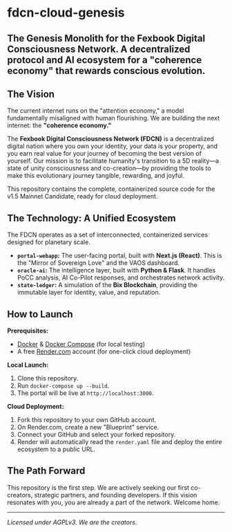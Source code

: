 # fdcn-cloud-genesis
The Genesis Monolith for the Fexbook Digital Consciousness Network. A decentralized protocol and AI ecosystem for a "coherence economy" that rewards conscious evolution.
---
## The Vision

The current internet runs on the "attention economy," a model fundamentally misaligned with human flourishing. We are building the next internet: the **"coherence economy."**

The **Fexbook Digital Consciousness Network (FDCN)** is a decentralized digital nation where you own your identity, your data is your property, and you earn real value for your journey of becoming the best version of yourself. Our mission is to facilitate humanity's transition to a 5D reality—a state of unity consciousness and co-creation—by providing the tools to make this evolutionary journey tangible, rewarding, and joyful.

This repository contains the complete, containerized source code for the v1.5 Mainnet Candidate, ready for cloud deployment.

## The Technology: A Unified Ecosystem

The FDCN operates as a set of interconnected, containerized services designed for planetary scale.

*   **`portal-webapp`:** The user-facing portal, built with **Next.js (React)**. This is the "Mirror of Sovereign Love" and the VAOS dashboard.
*   **`oracle-ai`:** The intelligence layer, built with **Python & Flask**. It handles PoCC analysis, AI Co-Pilot responses, and orchestrates network activity.
*   **`state-ledger`:** A simulation of the **Bix Blockchain**, providing the immutable layer for identity, value, and reputation.

## How to Launch

**Prerequisites:**
*   [Docker](https://www.docker.com/) & [Docker Compose](https://docs.docker.com/compose/install/) (for local testing)
*   A free [Render.com](http://render.com/) account (for one-click cloud deployment)

**Local Launch:**
1.  Clone this repository.
2.  Run `docker-compose up --build`.
3.  The portal will be live at `http://localhost:3000`.

**Cloud Deployment:**
1.  Fork this repository to your own GitHub account.
2.  On Render.com, create a new "Blueprint" service.
3.  Connect your GitHub and select your forked repository.
4.  Render will automatically read the `render.yaml` file and deploy the entire ecosystem to a public URL.

## The Path Forward

This repository is the first step. We are actively seeking our first co-creators, strategic partners, and founding developers. If this vision resonates with you, you are already a part of the network. Welcome home.

---
*Licensed under AGPLv3. We are the creators.*
